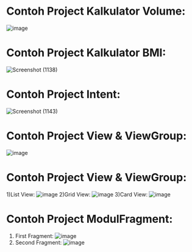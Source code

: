 # Contoh Project Kalkulator Volume:
![image](https://user-images.githubusercontent.com/77010111/201861611-25dfffdc-28bf-48de-9d39-b41932c766fa.png)
# Contoh Project Kalkulator BMI:
![Screenshot (1138)](https://user-images.githubusercontent.com/77010111/203720017-8a3b22ac-9739-4158-a194-35ee97c7e4e6.png)
# Contoh Project Intent: 
![Screenshot (1143)](https://user-images.githubusercontent.com/77010111/205553274-a3b54679-07c2-43f7-aeac-52c1befa5b3f.png)
# Contoh Project View & ViewGroup: 
![image](https://user-images.githubusercontent.com/77010111/215385156-104a3985-ebdb-42ce-aa18-5278ff9e7801.png)
# Contoh Project View & ViewGroup: 
1)List View:
![image](https://user-images.githubusercontent.com/77010111/221116843-fe6a8bcb-a8f5-4065-80dd-12ba77bf70c2.png)
2)Grid View: 
![image](https://user-images.githubusercontent.com/77010111/221116982-95aec56e-58e0-47e8-87d0-e8713a16af6f.png)
3)Card View:
![image](https://user-images.githubusercontent.com/77010111/221117081-7741e8fe-1771-4a26-98ec-6a3c6f88589c.png)
# Contoh Project ModulFragment:
1) First Fragment:
![image](https://user-images.githubusercontent.com/77010111/223360438-04a600d8-d0c1-454d-be63-0f451cfaf713.png)
2) Second Fragment: 
![image](https://user-images.githubusercontent.com/77010111/223360571-eef6e4f3-05ef-4530-91be-89e24882c0f0.png)
 
